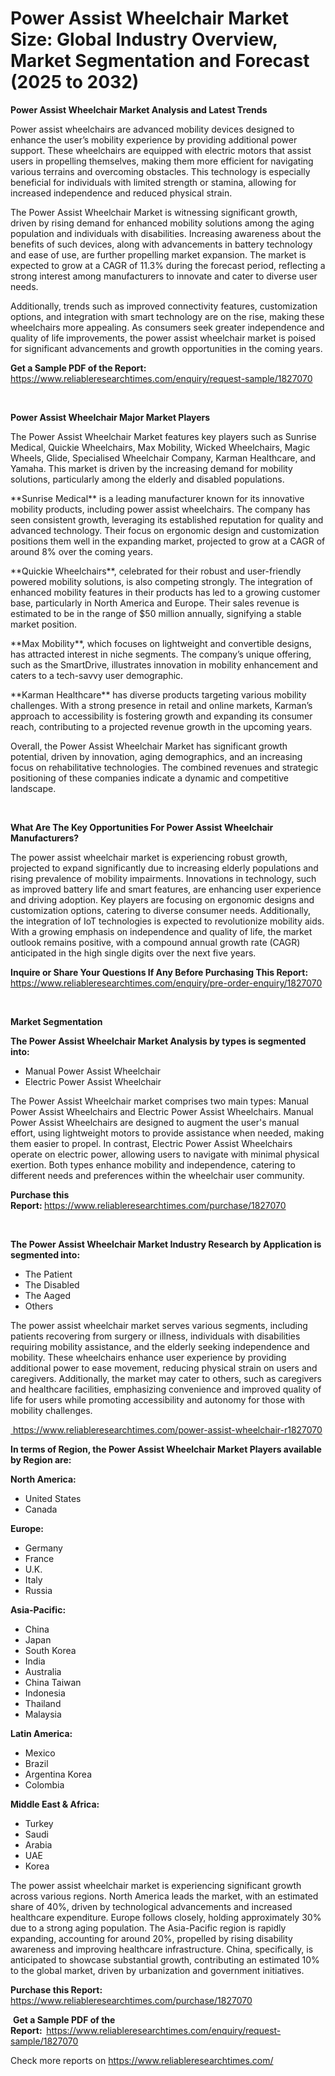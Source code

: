<p><h1>Power Assist Wheelchair Market Size: Global Industry Overview, Market Segmentation and Forecast (2025 to 2032)</h1></p><p><strong>Power Assist Wheelchair Market Analysis and Latest Trends</strong></p>
<p><p>Power assist wheelchairs are advanced mobility devices designed to enhance the user’s mobility experience by providing additional power support. These wheelchairs are equipped with electric motors that assist users in propelling themselves, making them more efficient for navigating various terrains and overcoming obstacles. This technology is especially beneficial for individuals with limited strength or stamina, allowing for increased independence and reduced physical strain.</p><p>The Power Assist Wheelchair Market is witnessing significant growth, driven by rising demand for enhanced mobility solutions among the aging population and individuals with disabilities. Increasing awareness about the benefits of such devices, along with advancements in battery technology and ease of use, are further propelling market expansion. The market is expected to grow at a CAGR of 11.3% during the forecast period, reflecting a strong interest among manufacturers to innovate and cater to diverse user needs. </p><p>Additionally, trends such as improved connectivity features, customization options, and integration with smart technology are on the rise, making these wheelchairs more appealing. As consumers seek greater independence and quality of life improvements, the power assist wheelchair market is poised for significant advancements and growth opportunities in the coming years.</p></p>
<p><strong>Get a Sample PDF of the Report:&nbsp;</strong> <a href="https://www.reliableresearchtimes.com/enquiry/request-sample/1827070?utm_campaign=3211&utm_medium=2&utm_source=Github&utm_content=ia&utm_term=04032025&utm_id=power-assist-wheelchair">https://www.reliableresearchtimes.com/enquiry/request-sample/1827070</a></p>
<p>&nbsp;</p>
<p><strong>Power Assist Wheelchair Major Market Players</strong></p>
<p><p>The Power Assist Wheelchair Market features key players such as Sunrise Medical, Quickie Wheelchairs, Max Mobility, Wicked Wheelchairs, Magic Wheels, Glide, Specialised Wheelchair Company, Karman Healthcare, and Yamaha. This market is driven by the increasing demand for mobility solutions, particularly among the elderly and disabled populations.</p><p>**Sunrise Medical** is a leading manufacturer known for its innovative mobility products, including power assist wheelchairs. The company has seen consistent growth, leveraging its established reputation for quality and advanced technology. Their focus on ergonomic design and customization positions them well in the expanding market, projected to grow at a CAGR of around 8% over the coming years.</p><p>**Quickie Wheelchairs**, celebrated for their robust and user-friendly powered mobility solutions, is also competing strongly. The integration of enhanced mobility features in their products has led to a growing customer base, particularly in North America and Europe. Their sales revenue is estimated to be in the range of $50 million annually, signifying a stable market position.</p><p>**Max Mobility**, which focuses on lightweight and convertible designs, has attracted interest in niche segments. The company’s unique offering, such as the SmartDrive, illustrates innovation in mobility enhancement and caters to a tech-savvy user demographic.</p><p>**Karman Healthcare** has diverse products targeting various mobility challenges. With a strong presence in retail and online markets, Karman’s approach to accessibility is fostering growth and expanding its consumer reach, contributing to a projected revenue growth in the upcoming years.</p><p>Overall, the Power Assist Wheelchair Market has significant growth potential, driven by innovation, aging demographics, and an increasing focus on rehabilitative technologies. The combined revenues and strategic positioning of these companies indicate a dynamic and competitive landscape.</p></p>
<p>&nbsp;</p>
<p><strong>What Are The Key Opportunities For Power Assist Wheelchair Manufacturers?</strong></p>
<p><p>The power assist wheelchair market is experiencing robust growth, projected to expand significantly due to increasing elderly populations and rising prevalence of mobility impairments. Innovations in technology, such as improved battery life and smart features, are enhancing user experience and driving adoption. Key players are focusing on ergonomic designs and customization options, catering to diverse consumer needs. Additionally, the integration of IoT technologies is expected to revolutionize mobility aids. With a growing emphasis on independence and quality of life, the market outlook remains positive, with a compound annual growth rate (CAGR) anticipated in the high single digits over the next five years.</p></p>
<p><strong>Inquire or Share Your Questions If Any Before Purchasing This Report:</strong> <a href="https://www.reliableresearchtimes.com/enquiry/pre-order-enquiry/1827070?utm_campaign=3211&utm_medium=2&utm_source=Github&utm_content=ia&utm_term=04032025&utm_id=power-assist-wheelchair">https://www.reliableresearchtimes.com/enquiry/pre-order-enquiry/1827070</a></p>
<p>&nbsp;</p>
<p><strong>Market Segmentation</strong></p>
<p><strong>The Power Assist Wheelchair Market Analysis by types is segmented into:</strong></p>
<p><ul><li>Manual Power Assist Wheelchair</li><li>Electric Power Assist Wheelchair</li></ul></p>
<p><p>The Power Assist Wheelchair market comprises two main types: Manual Power Assist Wheelchairs and Electric Power Assist Wheelchairs. Manual Power Assist Wheelchairs are designed to augment the user's manual effort, using lightweight motors to provide assistance when needed, making them easier to propel. In contrast, Electric Power Assist Wheelchairs operate on electric power, allowing users to navigate with minimal physical exertion. Both types enhance mobility and independence, catering to different needs and preferences within the wheelchair user community.</p></p>
<p><strong>Purchase this Report:&nbsp;</strong><a href="https://www.reliableresearchtimes.com/purchase/1827070?utm_campaign=3211&utm_medium=2&utm_source=Github&utm_content=ia&utm_term=04032025&utm_id=power-assist-wheelchair">https://www.reliableresearchtimes.com/purchase/1827070</a></p>
<p>&nbsp;</p>
<p><strong>The Power Assist Wheelchair Market Industry Research by Application is segmented into:</strong></p>
<p><ul><li>The Patient</li><li>The Disabled</li><li>The Aaged</li><li>Others</li></ul></p>
<p><p>The power assist wheelchair market serves various segments, including patients recovering from surgery or illness, individuals with disabilities requiring mobility assistance, and the elderly seeking independence and mobility. These wheelchairs enhance user experience by providing additional power to ease movement, reducing physical strain on users and caregivers. Additionally, the market may cater to others, such as caregivers and healthcare facilities, emphasizing convenience and improved quality of life for users while promoting accessibility and autonomy for those with mobility challenges.</p></p>
<p><a href="https://www.reliableresearchtimes.com/power-assist-wheelchair-r1827070?utm_campaign=3211&utm_medium=2&utm_source=Github&utm_content=ia&utm_term=04032025&utm_id=power-assist-wheelchair">&nbsp;https://www.reliableresearchtimes.com/power-assist-wheelchair-r1827070</a></p>
<p><strong>In terms of Region, the Power Assist Wheelchair Market Players available by Region are:</strong></p>
<p>
    <p> <strong> North America: </strong>
        <ul>
            <li>United States</li>
            <li>Canada</li>
        </ul>
        </p> 
    <p> <strong> Europe: </strong>
        <ul>
            <li>Germany</li>
            <li>France</li>
            <li>U.K.</li>
            <li>Italy</li>
            <li>Russia</li>
        </ul>
        </p> 
    <p> <strong> Asia-Pacific: </strong>
        <ul>
            <li>China</li>
            <li>Japan</li>
            <li>South Korea</li>
            <li>India</li>
            <li>Australia</li>
            <li>China Taiwan</li>
            <li>Indonesia</li>
            <li>Thailand</li>
            <li>Malaysia</li>
        </ul>
        </p> 
    <p> <strong> Latin America: </strong>
        <ul>
            <li>Mexico</li>
            <li>Brazil</li>
            <li>Argentina Korea</li>
            <li>Colombia</li>
        </ul>
        </p> 
    <p> <strong> Middle East & Africa: </strong>
        <ul>
            <li>Turkey</li>
            <li>Saudi</li>
            <li>Arabia</li>
            <li>UAE</li>
            <li>Korea</li>
        </ul>
    </p>
    </p>
<p><p>The power assist wheelchair market is experiencing significant growth across various regions. North America leads the market, with an estimated share of 40%, driven by technological advancements and increased healthcare expenditure. Europe follows closely, holding approximately 30% due to a strong aging population. The Asia-Pacific region is rapidly expanding, accounting for around 20%, propelled by rising disability awareness and improving healthcare infrastructure. China, specifically, is anticipated to showcase substantial growth, contributing an estimated 10% to the global market, driven by urbanization and government initiatives.</p></p>
<p><strong>Purchase this Report: </strong><a href="https://www.reliableresearchtimes.com/purchase/1827070?utm_campaign=3211&utm_medium=2&utm_source=Github&utm_content=ia&utm_term=04032025&utm_id=power-assist-wheelchair">https://www.reliableresearchtimes.com/purchase/1827070</a></p>
<p>&nbsp;<strong>Get a Sample PDF of the Report:&nbsp;&nbsp;</strong><a href="https://www.reliableresearchtimes.com/enquiry/request-sample/1827070?utm_campaign=3211&utm_medium=2&utm_source=Github&utm_content=ia&utm_term=04032025&utm_id=power-assist-wheelchair">https://www.reliableresearchtimes.com/enquiry/request-sample/1827070</a></p>
<p><strong></strong></p>
<p>Check more reports on <a href="https://www.reliableresearchtimes.com/?utm_campaign=3211&utm_medium=2&utm_source=Github&utm_content=ia&utm_term=04032025&utm_id=power-assist-wheelchair">https://www.reliableresearchtimes.com/</a></p>